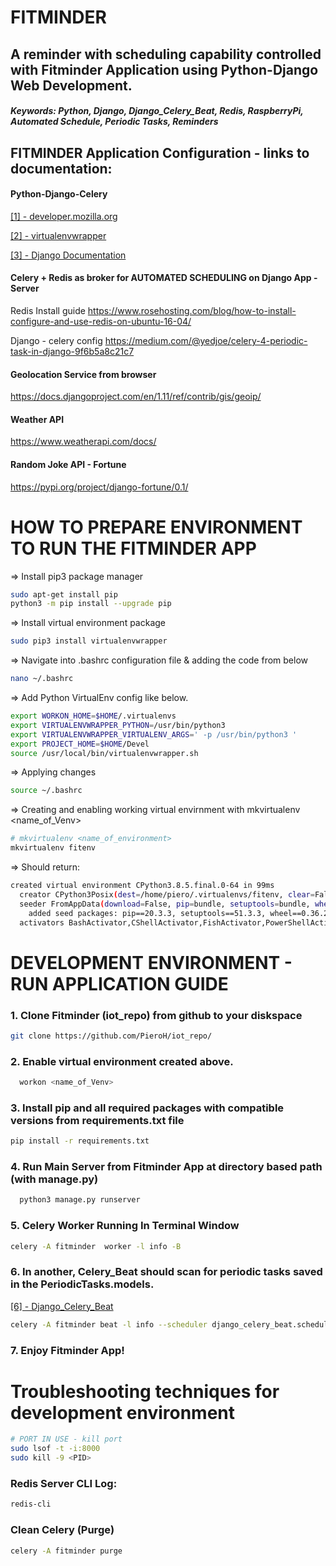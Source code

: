 # FITMINDER 

## A reminder with scheduling capability controlled with Fitminder Application using Python-Django Web Development.

##### Keywords: Python, Django, Django_Celery_Beat, Redis, RaspberryPi, Automated Schedule, Periodic Tasks, Reminders


## FITMINDER Application Configuration - links to documentation:

#### Python-Django-Celery 

[[1] - developer.mozilla.org ](https://developer.mozilla.org/en-US/docs/Learn/Server-side/Django/development_environment)


[[2] -  virtualenvwrapper ](https://virtualenvwrapper.readthedocs.io/en/latest/)


[[3] - Django Documentation](https://docs.djangoproject.com/en/3.2/)

#### Celery + Redis as broker for AUTOMATED SCHEDULING on Django App - Server

Redis Install guide
https://www.rosehosting.com/blog/how-to-install-configure-and-use-redis-on-ubuntu-16-04/

Django - celery config 
https://medium.com/@yedjoe/celery-4-periodic-task-in-django-9f6b5a8c21c7

#### Geolocation Service from browser
https://docs.djangoproject.com/en/1.11/ref/contrib/gis/geoip/

#### Weather API
https://www.weatherapi.com/docs/

#### Random Joke API - Fortune
https://pypi.org/project/django-fortune/0.1/


# HOW TO PREPARE ENVIRONMENT TO RUN THE FITMINDER APP

=> Install pip3 package manager
``` bash
sudo apt-get install pip
python3 -m pip install --upgrade pip
```

=> Install virtual environment package
``` bash
sudo pip3 install virtualenvwrapper

```
=> Navigate into .bashrc configuration file & adding the code from below

```bash 
nano ~/.bashrc
```
=> Add Python VirtualEnv config like below.

```bash 
export WORKON_HOME=$HOME/.virtualenvs
export VIRTUALENVWRAPPER_PYTHON=/usr/bin/python3
export VIRTUALENVWRAPPER_VIRTUALENV_ARGS=' -p /usr/bin/python3 '
export PROJECT_HOME=$HOME/Devel
source /usr/local/bin/virtualenvwrapper.sh
```

=> Applying changes

```bash 
source ~/.bashrc
```

=> Creating and enabling working virtual envirnment with mkvirtualenv <name_of_Venv>

```bash 
# mkvirtualenv <name_of_environment>
mkvirtualenv fitenv
```

=> Should return: 
``` bash
created virtual environment CPython3.8.5.final.0-64 in 99ms
  creator CPython3Posix(dest=/home/piero/.virtualenvs/fitenv, clear=False, no_vcs_ignore=False, global=False)
  seeder FromAppData(download=False, pip=bundle, setuptools=bundle, wheel=bundle, via=copy, app_data_dir=/home/piero/.local/share/virtualenv)
    added seed packages: pip==20.3.3, setuptools==51.3.3, wheel==0.36.2
  activators BashActivator,CShellActivator,FishActivator,PowerShellActivator,PythonActivator,XonshActivator
```


# DEVELOPMENT ENVIRONMENT - RUN APPLICATION GUIDE

### 1. Clone Fitminder (iot_repo) from github to your diskspace
```bash 
git clone https://github.com/PieroH/iot_repo/
```

### 2. Enable virtual environment created above.
```bash 
  workon <name_of_Venv>
```

### 3. Install pip and all required packages with compatible versions from requirements.txt file
```bash 
pip install -r requirements.txt
```

### 4. Run Main Server from Fitminder App at directory based path (with manage.py)
```bash 
  python3 manage.py runserver
```

### 5. Celery Worker Running In Terminal Window
```bash
celery -A fitminder  worker -l info -B
```

### 6. In another, Celery_Beat should scan for periodic tasks saved in the PeriodicTasks.models.

[[6] - Django_Celery_Beat](https://github.com/celery/django-celery-beat)
```bash
celery -A fitminder beat -l info --scheduler django_celery_beat.schedulers:DatabaseScheduler
```

### 7. Enjoy Fitminder App!


# Troubleshooting techniques for development environment
```bash
# PORT IN USE - kill port
sudo lsof -t -i:8000
sudo kill -9 <PID>
```

### Redis Server CLI Log: 

```bash 
redis-cli
```
### Clean Celery (Purge)

```bash 
celery -A fitminder purge
```




